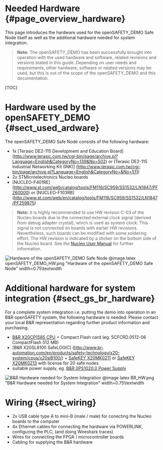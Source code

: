 Needed Hardware {#page_overview_hardware}
============

This page introduces the hardware used for the openSAFETY_DEMO Safe Node itself
as well as the additional hardware needed for system integration.

> **Note:** The openSAFETY_DEMO has been successfully brought into operation
> with the used hardware and software, related revisions and
> versions stated in this guide.
> Depending on user needs and requirements, other hardware, software or
> related versions may be used, but this is out of the scope of the
> openSAFETY_DEMO and this documentation.

[TOC]

# Hardware used by the openSAFETY_DEMO {#sect_used_ardware}
The openSAFETY_DEMO Safe Node consists of the following hardware:

- 1x [Terasic DE2-115 Development and Education Board] (http://www.terasic.com.tw/cgi-bin/page/archive.pl?Language=English&CategoryNo=139&No=502) or [Terasic DE2-115 Industrial Networking Kit (INK)] (http://www.terasic.com.tw/cgi-bin/page/archive.pl?Language=English&CategoryNo=&No=511)
- 2x STMicroelectronics Nucleo boards
 - [NUCLEO-F401RE] (http://www.st.com/web/catalog/tools/FM116/SC959/SS1532/LN1847/PF260000) or [NUCLEO-F103RB] (http://www.st.com/web/en/catalog/tools/FM116/SC959/SS1532/LN1847/PF259875)
 > **Note:** It is highly recommended to use HW revision C-03 of the Nucleo
 > boards due to the connected external clock signal (derived from debug adapter
 > crystal), which is used as system clock. This signal is not connected on
 > boards with earlier HW revisions. Nevertheless, such boards can be modified
 > with some soldering effort.
 > The HW revision is indicated by a sticker on the bottom side of the
 > Nucleo board.
 > See the [Nucleo User Manual](http://www.st.com/st-web-ui/static/active/en/resource/technical/document/user_manual/DM00105823.pdf)
 > for further information.

![Hardware of the openSAFETY_DEMO Safe Node](openSAFETY_DEMO_HW.png)
@image latex openSAFETY_DEMO_HW.png "Hardware of the openSAFETY_DEMO Safe Node" width=0.75\textwidth

# Additional hardware for system integration {#sect_gs_br_hardware}

For a complete system integration i.e. putting the demo into operation in an
B&R openSAFETY system, the following hardware is needed.
Please contact your local B&R representation regarding further product
information and purchasing.

- [B&R X20CP1585 CPU](http://www.br-automation.com/en/products/control-systems/x20-system/x20-cpus/x20cp1585/) + Compact Flash card (eg. 5CFCRD.0512-06 CompactFlash 512 MB)
- [B&R X20SL8100 SafeLOGIC] (http://www.br-automation.com/en/products/safety-technology/x20-system/cpus/x20sl8100/) + [SafeKEY X20MK0211](http://www.br-automation.com/en/products/safety-technology/x20-system/accessories/x20mk0211/)
  or [SafeKEY X20MK0213](http://www.br-automation.com/en/products/safety-technology/x20-system/accessories/x20mk0213/)
  with license for 20 safe nodes
- suitable power supply, eg. [B&R 0PS1020.0 Power Supply](http://www.br-automation.com/en/products/power-supplies/single-phase-power-supplies/0ps10200/)

![B&R Hardware needed for System Integration](BR_HW.png)
@image latex BR_HW.png "B&R Hardware needed for System Integration" width=0.75\textwidth

# Wiring {#sect_wiring}

- 2x USB cable type A to mini-B (male / male) for conecting the Nucleo boards to the computer
- 4x Ethernet cables for connecting the hardware via POWERLINK, configuring the PLC, (and doing Wireshark traces)
- Wires for connecting the FPGA / microcontroller boards
- Cabling for supplying the B&R hardware